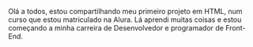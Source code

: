 Olá a todos, estou compartilhando meu primeiro projeto em HTML, num curso que estou matriculado na Alura. Lá aprendi muitas coisas e estou começando a minha carreira de Desenvolvedor e programador de Front-End.
